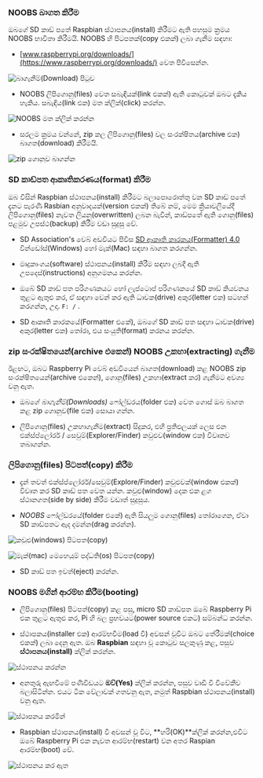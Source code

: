 ### NOOBS බාගත කිරීම

ඔබගේ SD කාඩ් පතේ Raspbian ස්ථාපනය(install) කිරීමට ඇති පහසුම ක්‍රමය NOOBS භාවිතා කිරීමයි. NOOBS හි පිටපතක්(copy එකක්) ලබා ගැනීම සඳහා:

+ [www.raspberrypi.org/downloads/](https://www.raspberrypi.org/downloads/) වෙත පිවිසෙන්න. 

![බාගැනීම්(Download) පිටුව](images/downloads-page.png)

+ NOOBS ලිපිගොනු(files) වෙත සබැඳියක්(link එකක්) ඇති කොටුවක් ඔබට දැකිය හැකිය. සබැඳිය(link එක) මත ක්ලික්(click) කරන්න.

![NOOBS මත ක්ලික් කරන්න](images/click-noobs.png)

+ සරලම ක්‍රමය වන්නේ, zip කල ලිපිගොනු(files) වල සංරක්ෂිතය(archive එක) බාගත(download) කිරීමයි.

![zip ගොනුව බාගන්න](images/download-zip.png)

### SD කාඩ්පත ආකෘතිකරණය(format) කිරීම

ඔබ විසින් Raspbian ස්ථාපනය(install) කිරීමට බලාපොරොත්තු වන SD කාඩ් පතේ දැනට පැරණි Rasbian අනුවාදයක්(version එකක්) තිබේ නම්, මෙම ක්‍රියාවලියේදී ලිපිගොනු(files) නැවත ලියනු(overwritten) ලබන බැවින්, කාඩ්පතේ ඇති ගොනු(files) පළමුව උපස්ථ(backup) කිරීම වඩා සුදුසු වේ.

+ SD Association's වෙබ් අඩවියට පිවිස [ SD ආකෘති කාරකය(Formatter) 4.0 ](https://www.sdcard.org/downloads/formatter_4/index.html) වින්ඩෝස්(Windows) හෝ මැක්(Mac) සඳහා බාගත කරගන්න.

+ මෘදුකාංගය(software) ස්ථාපනය(install) කිරීම සඳහා ලබදී ඇති උපදෙස්(instructions) අනුගමනය කරන්න.

+ ඔබේ SD කාඩ් පත පරිගණකයට හෝ ලැප්ටොප් පරිගණකයේ SD කාඩ් කියවනය තුළට ඇතුළු කර, ඒ සඳහා වෙන් කර ඇති ධාවක(drive) අකුර(letter එක) සටහන් කරගන්න, උදා. `F: /` .

+ SD ආකෘති කාරකයේ(Formatter එකේ), ඔබගේ SD කාඩ් පත සඳහා ධාවක(drive) අකුර(letter එක) තෝරා, එය සංයුති(format) කරනය කරන්න.

### zip සංරක්ෂිතයෙන්(archive එකෙන්) NOOBS උකහා(extracting) ගැනීම

ඊළඟට, ඔබට Raspberry Pi වෙබ් අඩවියෙන් බාගත(download) කළ NOOBS zip සංරක්ෂිතයෙන්(archive එකෙන්), ගොනු(files) උකහා(extract කර) ගැනීමට අවශ්‍ය වනු ඇත.

+ ඔබගේ *බාගැනීම්(Downloads)* ෆෝල්ඩරය(folder එක) වෙත ගොස් ඔබ බාගත කළ zip ගොනුව(file එක) සොයා ගන්න.

+ ලිපිගොනු(files) උකහාගැනීම(extract) සිදුකර, එහි ප්‍රතිඵලයක් ලෙස එන එක්ස්ප්ලෝරර් / සෙවුම්(Explorer/Finder) කවුළුව(window එක) විවෘතව තබාගන්න.

### ලිපිගොනු(files) පිටපත්(copy) කිරීම

+ දැන් තවත් එක්ස්ප්ලෝරර්/සෙවුම්(Explore/Finder) කවුළුවක්(window එකක්) විවෘත කර SD කාඩ් පත වෙත යන්න. කවුළු(window) දෙක එක ළග ස්ථානගත(side by side) කිරීම වඩාත් සුදුසුය.

+ *NOOBS* ෆෝල්ඩරයේ(folder එකේ) ඇති සියලුම ගොනු(files) තෝරාගෙන, ඒවා SD කාඩ්පතට ඇද දමන්න(drag කරන්න).

![කවුළු(windows) පිටපත(copy)](images/copy3.png)

![මැක්(mac) මෙහෙයුම් පද්ධති(os) පිටපත(copy)](images/macos_copy.png)

+ SD කාඩ් පත ඉවත්(eject) කරන්න.

### NOOBS මගින් ආරම්භ කිරීම(booting)

+ ලිපිගොනු(files) පිටපත්(copy) කළ පසු, micro SD කාඩ්පත ඔබේ Raspberry Pi එක තුළට ඇතුළු කර, Pi හි බල ප්‍රභවයට(power source එකට) සම්බන්ධ කරන්න.

+ ස්ථාපකය(installer එක) ආරම්භවීම(load වී) අවසන් වූවිට ඔබට තේරීමක්(choice එකක්) ලබා දෙනු ඇත. ඔබ **Raspbian** සඳහා වූ කොටුව සලකුණු කළ, පසුව **ස්ථාපනය(install)** ක්ලික් කරන්න.

![ස්ථාපනය කරන්න](images/install.png)

+ අනතුරු ඇඟවීමේ පණිවිඩයට **ඔව්(Yes)** ක්ලික් කරන්න, පසුව වාඩි වී විවේකීව බලාසිටින්න. එයට ටික වේලාවක් ගතවනු ඇත, නමුත් Raspbian ස්ථාපනය(install) වනු ඇත.

![ස්ථාපනය කරමින්](images/installing.png)

+ Raspbian ස්ථාපනය(install) වී අවසන් වූ විට, **හරි(OK)**ක්ලික් කරන්න,එවිට ඔබේ Raspberry Pi එක නැවත ආරම්භ(restart) වන අතර Raspian ආරම්භ(boot) වේ.

![ස්ථාපනය කර ඇත](images/installed.png)